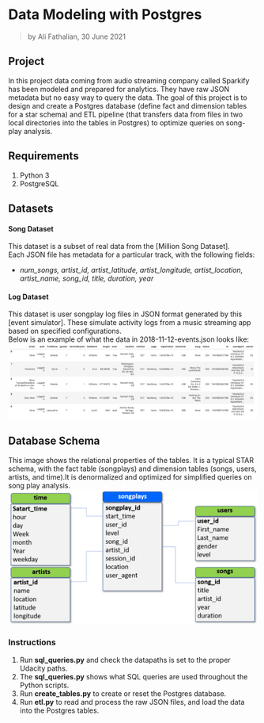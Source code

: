 # Data Modeling with Postgres
> by Ali Fathalian, 30 June 2021
## Project
In this project data coming from audio streaming company called Sparkify has been modeled and prepared for analytics. They have raw JSON metadata but no easy way to query the data.
The goal of this project is to design and create a Postgres database (define fact and dimension tables for a star schema) and ETL pipeline (that transfers data from files in two local directories into the tables in Postgres) to optimize queries on song-play analysis.

## Requirements

1. Python 3
2. PostgreSQL 

## Datasets
#### Song Dataset
This dataset is a subset of real data from the [Million Song Dataset].  
Each JSON file has metadata for a particular track, with the following fields:
- *num_songs, artist_id, artist_latitude, artist_longitude, artist_location, artist_name, song_id, title, duration, year*

#### Log Dataset
This dataset is user songplay log files in JSON format generated by this [event simulator]. These simulate activity logs from a music streaming app based on specified configurations.  
Below is an example of what the data in 2018-11-12-events.json looks like:  
![](Pics/log_data.png) 
## Database Schema
This image shows the relational properties of the tables. It is a typical STAR schema, with the fact table (songplays) and dimension tables (songs, users, artists, and time).It is denormalized and optimized for simplified queries on song play analysis. 
![](Pics/Schema.png)
### Instructions
1. Run **sql_queries.py** and check the datapaths is set to the proper Udacity paths.   
2. The **sql_queries.py** shows what SQL queries are used throughout the Python scripts.  
3. Run **create_tables.py** to create or reset the Postgres database.
4. Run **etl.py** to read and process the raw JSON files, and load the data into the Postgres tables.
